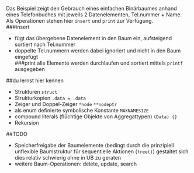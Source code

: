 Das Beispiel zeigt den Gebrauch eines einfachen Binärbaumes anhand eines Telefonbuches mit jeweils 2 Datenelementen, Tel.nummer + Name.  
Als Operationen stehen hier `insert` und `print` zur Verfügung.  
###insert
* fügt das übergebene Datenelement in den Baum ein, aufsteigend sortiert nach Tel.nummer
* doppelte Tel.nummern werden dabei ignoriert und nicht in den Baum eingefügt  
###print
alle Elemente werden durchlaufen und sortiert mittels `printf` ausgegeben

##du lernst hier kennen
* Strukturen `struct`
* Strukturkopien `.data = .data`
* Zeiger und Doppel-Zeiger `*node` `**nodeptr`
* als enum definierte symbolische Konstante `MAXNAMESIZE`
* compound literals (flüchtige Objekte von Aggregattypen) `(Data) {}`
* Rekursion

##TODO
* Speicherfreigabe der Baumelemente (bedingt durch die prinzipiell unflexible Baumstruktur für sequentielle Aktionen (`free()`) gestaltet sich dies relativ schwierig ohne in UB zu geraten
* weitere Baum-Operationen: delete, update, search

